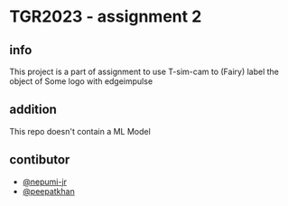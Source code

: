 # TGR2023 - assignment 2

## info
This project is a part of assignment to use T-sim-cam to (Fairy) label the object of Some logo with edgeimpulse

## addition
This repo doesn't contain a ML Model

## contibutor
- [@nepumi-jr](https://github.com/Nepumi-Jr)
- [@peepatkhan](https://github.com/peepatkhan)